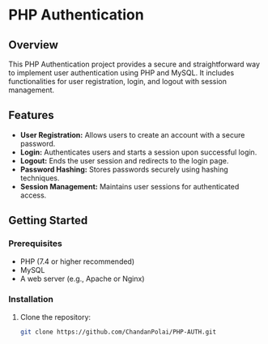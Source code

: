# PHP Authentication

## Overview

This PHP Authentication project provides a secure and straightforward way to implement user authentication using PHP and MySQL. It includes functionalities for user registration, login, and logout with session management.

## Features

- **User Registration:** Allows users to create an account with a secure password.
- **Login:** Authenticates users and starts a session upon successful login.
- **Logout:** Ends the user session and redirects to the login page.
- **Password Hashing:** Stores passwords securely using hashing techniques.
- **Session Management:** Maintains user sessions for authenticated access.

## Getting Started

### Prerequisites

- PHP (7.4 or higher recommended)
- MySQL
- A web server (e.g., Apache or Nginx)

### Installation

1. Clone the repository:
   ```bash
   git clone https://github.com/ChandanPolai/PHP-AUTH.git
